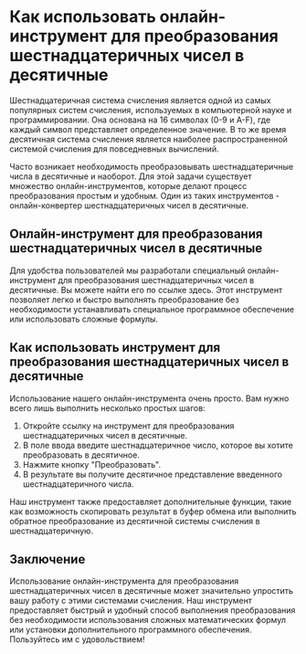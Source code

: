 Как использовать онлайн-инструмент для преобразования шестнадцатеричных чисел в десятичные
==========================================================================================

Шестнадцатеричная система счисления является одной из самых популярных систем счисления, используемых в компьютерной науке и программировании. Она основана на 16 символах (0-9 и A-F), где каждый символ представляет определенное значение. В то же время десятичная система счисления является наиболее распространенной системой счисления для повседневных вычислений.

Часто возникает необходимость преобразовывать шестнадцатеричные числа в десятичные и наоборот. Для этой задачи существует множество онлайн-инструментов, которые делают процесс преобразования простым и удобным. Один из таких инструментов - онлайн-конвертер шестнадцатеричных чисел в десятичные.

Онлайн-инструмент для преобразования шестнадцатеричных чисел в десятичные
-------------------------------------------------------------------------

Для удобства пользователей мы разработали специальный онлайн-инструмент для преобразования шестнадцатеричных чисел в десятичные. Вы можете найти его по ссылке здесь. Этот инструмент позволяет легко и быстро выполнять преобразование без необходимости устанавливать специальное программное обеспечение или использовать сложные формулы.

Как использовать инструмент для преобразования шестнадцатеричных чисел в десятичные
-----------------------------------------------------------------------------------

Использование нашего онлайн-инструмента очень просто. Вам нужно всего лишь выполнить несколько простых шагов:

1. Откройте ссылку на инструмент для преобразования шестнадцатеричных чисел в десятичные.
2. В поле ввода введите шестнадцатеричное число, которое вы хотите преобразовать в десятичное.
3. Нажмите кнопку "Преобразовать".
4. В результате вы получите десятичное представление введенного шестнадцатеричного числа.

Наш инструмент также предоставляет дополнительные функции, такие как возможность скопировать результат в буфер обмена или выполнить обратное преобразование из десятичной системы счисления в шестнадцатеричную.

Заключение
----------

Использование онлайн-инструмента для преобразования шестнадцатеричных чисел в десятичные может значительно упростить вашу работу с этими системами счисления. Наш инструмент предоставляет быстрый и удобный способ выполнения преобразования без необходимости использования сложных математических формул или установки дополнительного программного обеспечения. Пользуйтесь им с удовольствием!